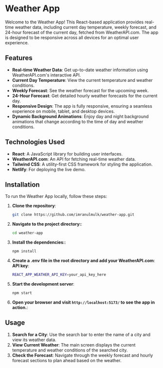 # Weather App

Welcome to the Weather App! This React-based application provides real-time weather data, including current day temperature, weekly forecast, and 24-hour forecast of the current day, fetched from WeatherAPI.com. The app is designed to be responsive across all devices for an optimal user experience.

## Features

- **Real-time Weather Data**: Get up-to-date weather information using WeatherAPI.com's interactive API.
- **Current Day Temperature**: View the current temperature and weather conditions.
- **Weekly Forecast**: See the weather forecast for the upcoming week.
- **24-Hour Forecast**: Get detailed hourly weather forecasts for the current day.
- **Responsive Design**: The app is fully responsive, ensuring a seamless experience on mobile, tablet, and desktop devices.
- **Dynamic Background Animations**: Enjoy day and night background animations that change according to the time of day and weather conditions.

## Technologies Used

- **React**: A JavaScript library for building user interfaces.
- **WeatherAPI.com**: An API for fetching real-time weather data.
- **Tailwind CSS**: A utility-first CSS framework for styling the application.
- **Netlify**: For deploying the live demo.

## Installation

To run the Weather App locally, follow these steps:

1. **Clone the repository**:
   ```bash
   git clone https://github.com/imranulmulk/weather-app.git

2. **Navigate to the project directory:**:
   ```bash
   cd weather-app

3. **Install the dependencies:**:
   ```bash
   npm install

4. **Create a .env file in the root directory and add your WeatherAPI.com**:
   **API key**:
   ```bash
   REACT_APP_WEATHER_API_KEY=your_api_key_here
   
5. **Start the development server**:
   ```bash
   npm start

6. **Open your browser and visit `http://localhost:5173/` to see the app in action.**:

## Usage

1. **Search for a City**: Use the search bar to enter the name of a city and view its weather data.
2. **View Current Weather**: The main screen displays the current temperature and weather conditions of the searched city.
3. **Check the Forecast**: Navigate through the weekly forecast and hourly forecast sections to plan ahead based on the weather.
